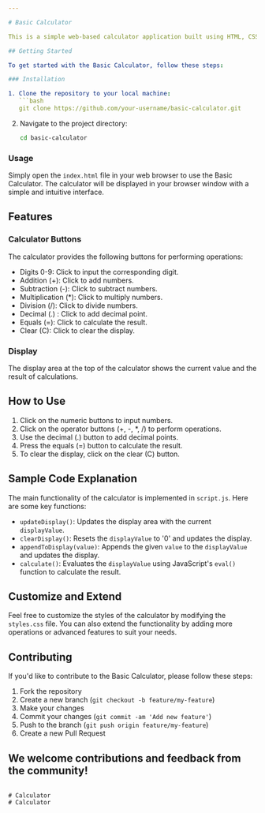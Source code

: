 ```yaml
---

# Basic Calculator

This is a simple web-based calculator application built using HTML, CSS, and JavaScript. It provides basic arithmetic operations such as addition, subtraction, multiplication, and division.

## Getting Started

To get started with the Basic Calculator, follow these steps:

### Installation

1. Clone the repository to your local machine:
   ```bash
   git clone https://github.com/your-username/basic-calculator.git
   ```

2. Navigate to the project directory:
   ```bash
   cd basic-calculator
   ```

### Usage

Simply open the `index.html` file in your web browser to use the Basic Calculator. The calculator will be displayed in your browser window with a simple and intuitive interface.

## Features

### Calculator Buttons

The calculator provides the following buttons for performing operations:

- Digits 0-9: Click to input the corresponding digit.
- Addition (+): Click to add numbers.
- Subtraction (-): Click to subtract numbers.
- Multiplication (*): Click to multiply numbers.
- Division (/): Click to divide numbers.
- Decimal (.) : Click to add decimal point.
- Equals (=): Click to calculate the result.
- Clear (C): Click to clear the display.

### Display

The display area at the top of the calculator shows the current value and the result of calculations.

## How to Use

1. Click on the numeric buttons to input numbers.
2. Click on the operator buttons (+, -, *, /) to perform operations.
3. Use the decimal (.) button to add decimal points.
4. Press the equals (=) button to calculate the result.
5. To clear the display, click on the clear (C) button.

## Sample Code Explanation

The main functionality of the calculator is implemented in `script.js`. Here are some key functions:

- `updateDisplay()`: Updates the display area with the current `displayValue`.
- `clearDisplay()`: Resets the `displayValue` to '0' and updates the display.
- `appendToDisplay(value)`: Appends the given `value` to the `displayValue` and updates the display.
- `calculate()`: Evaluates the `displayValue` using JavaScript's `eval()` function to calculate the result.

## Customize and Extend

Feel free to customize the styles of the calculator by modifying the `styles.css` file. You can also extend the functionality by adding more operations or advanced features to suit your needs.

## Contributing

If you'd like to contribute to the Basic Calculator, please follow these steps:

1. Fork the repository
2. Create a new branch (`git checkout -b feature/my-feature`)
3. Make your changes
4. Commit your changes (`git commit -am 'Add new feature'`)
5. Push to the branch (`git push origin feature/my-feature`)
6. Create a new Pull Request

We welcome contributions and feedback from the community!
---
```

# Calculator
# Calculator
